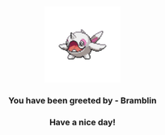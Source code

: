 <p align="center">
            <img src="https://raw.githubusercontent.com/PokeAPI/sprites/master/sprites/pokemon/974.png" width="150" height="150">
          </p>
          <h3 align="center">You have been greeted by - <b>Bramblin</b></h3>
          <h3 align="center">Have a nice day!</h3>
        